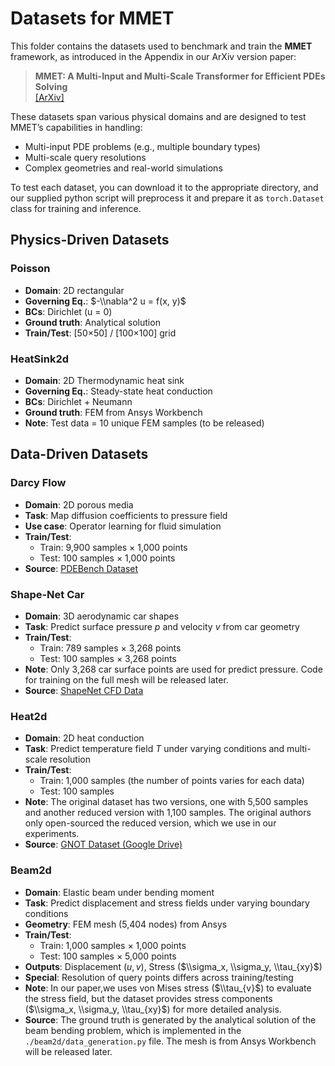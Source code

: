 # Datasets for MMET

This folder contains the datasets used to benchmark and train the **MMET** framework, as introduced in the Appendix in
our ArXiv version paper:

> **MMET: A Multi-Input and Multi-Scale Transformer for Efficient PDEs Solving**  
> [[ArXiv]](https://github.com/YichenLuo-0/MMET)

These datasets span various physical domains and are designed to test MMET’s capabilities in handling:

- Multi-input PDE problems (e.g., multiple boundary types)
- Multi-scale query resolutions
- Complex geometries and real-world simulations

To test each dataset, you can download it to the appropriate directory, and our supplied python script will preprocess
it and prepare it as `torch.Dataset` class for training and inference.

## Physics-Driven Datasets

### Poisson

- **Domain**: 2D rectangular
- **Governing Eq.**: $-\\nabla^2 u = f(x, y)$
- **BCs**: Dirichlet (u = 0)
- **Ground truth**: Analytical solution
- **Train/Test**: [50×50] / [100×100] grid

### HeatSink2d

- **Domain**: 2D Thermodynamic heat sink
- **Governing Eq.**: Steady-state heat conduction
- **BCs**: Dirichlet + Neumann
- **Ground truth**: FEM from Ansys Workbench
- **Note**: Test data = 10 unique FEM samples (to be released)

## Data-Driven Datasets

### Darcy Flow

- **Domain**: 2D porous media
- **Task**: Map diffusion coefficients to pressure field
- **Use case**: Operator learning for fluid simulation
- **Train/Test**:
    - Train: 9,900 samples × 1,000 points
    - Test: 100 samples × 1,000 points
- **Source**: [PDEBench Dataset](https://github.com/pdebench/PDEBench)

### Shape-Net Car

- **Domain**: 3D aerodynamic car shapes
- **Task**: Predict surface pressure $p$ and velocity $v$ from car geometry
- **Train/Test**:
    - Train: 789 samples × 3,268 points
    - Test: 100 samples × 3,268 points
- **Note**: Only 3,268 car surface points are used for predict pressure. Code for training on the full mesh will be
  released later.
- **Source**: [ShapeNet CFD Data](http://www.nobuyuki-umetani.com/publication/mlcfd_data.zip)

### Heat2d

- **Domain**: 2D heat conduction
- **Task**: Predict temperature field $T$ under varying conditions and multi-scale resolution
- **Train/Test**:
    - Train: 1,000 samples (the number of points varies for each data)
    - Test: 100 samples
- **Note**: The original dataset has two versions, one with 5,500 samples and another reduced version with 1,100
  samples. The original authors only open-sourced the reduced version, which we use in our experiments.
- **Source**: [GNOT Dataset (Google Drive)](https://drive.google.com/drive/folders/1kicZyL1t4z6a7B-6DJEOxIrX877gjBC0)

### Beam2d

- **Domain**: Elastic beam under bending moment
- **Task**: Predict displacement and stress fields under varying boundary conditions
- **Geometry**: FEM mesh (5,404 nodes) from Ansys
- **Train/Test**:
    - Train: 1,000 samples × 1,000 points
    - Test: 100 samples × 5,000 points
- **Outputs**: Displacement ($u, v$), Stress ($\\sigma_x, \\sigma_y, \\tau_{xy}$)
- **Special**: Resolution of query points differs across training/testing
- **Note**: In our paper,we uses von Mises stress ($\\tau_{v}$) to evaluate the stress field, but the dataset provides
  stress components ($\\sigma_x, \\sigma_y, \\tau_{xy}$) for more detailed analysis.
- **Source**: The ground truth is generated by the analytical solution of the beam bending problem, which is
  implemented in the `./beam2d/data_generation.py` file. The mesh is from Ansys Workbench will be released later.